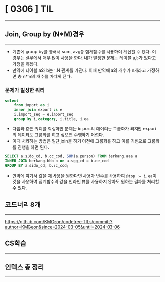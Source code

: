 # [ 0306 ] TIL

---

## Join, Group by (N*M)경우

---

- 기존에 group by를 통해서 sum, avg등 집계함수를 사용하여 계산할 수 있다. 이 경우는 실무에서 매우 많이 사용을 한다. 내가 발생한
문제는 테이블 a,b가 있다고 가정을 하겠다. 
- 만약에 테이블 a와 b는 1:N 관계를 가진다. 이때 만약에 a의 개수가 n개라고 가정하면 총 n*m의 개수를 가지게 된다.

### 문제가 발생한 쿼리
```sql
select 
    from import as i
    inner join export as e
    i.import_seq = e.import_seq
    group by i,category, i.title, i.ea
```
- 다음과 같은 쿼리를 작성하면 문제는 import의 데이터는 그룹화가 되지만 export의 데이터도 그룹화를 하고 싶으면 수행하기 어렵다.
- 이때 처리하는 방법은 일단 join을 하기 이전에 그룹화를 하고 이를 기반으로 그룹화를 진행을 하면 된다.

```sql
SELECT a.sido_cd, b.cc_cod, SUM(a.person) FROM berkang.aaa a
INNER JOIN berkang.bbb b on a.sgg_cd = b.ee_cod
GROUP BY a.sido_cd, b.cc_cod;
```
- 만약에 여기서 값을 재 사용을 원한다면 사용자 변수를 사용하여 `@top := i.ea`이것을 사용하여 집계함수의 값을 인라인 뷰를 사용하지 않아도 원하는 결과를 
처리할 수 있다.


## 코드너리 8개

---
https://github.com/KMGeon/codetree-TILs/commits?author=KMGeon&since=2024-03-05&until=2024-03-06


## CS학습

---



## 인덱스 총 정리

---